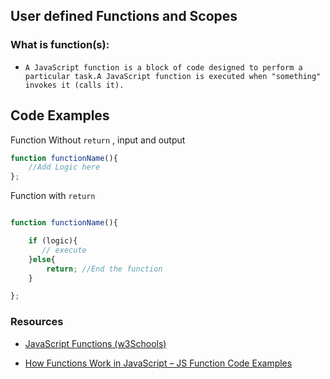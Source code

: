 ## User defined Functions and Scopes

### What is function(s):
- `A JavaScript function is a block of code designed to perform a particular task.A JavaScript function is executed when "something" invokes it (calls it).`

## Code Examples

Function Without `return` , input and output
```js
function functionName(){
    //Add Logic here
};
```

 Function with `return`

```js

function functionName(){

    if (logic){
       // execute
    }else{
        return; //End the function
    }

};

```


### Resources
- [JavaScript Functions (w3Schools)](https://www.w3schools.com/js/js_functions.asp)

- [How Functions Work in JavaScript – JS Function Code Examples
](https://www.freecodecamp.org/news/understanding-functions-in-javascript/)

